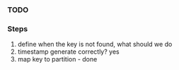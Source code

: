 ### TODO



### Steps
1. define when the key is not found, what should we do
2. timestamp generate correctly? yes
3. map key to partition - done



